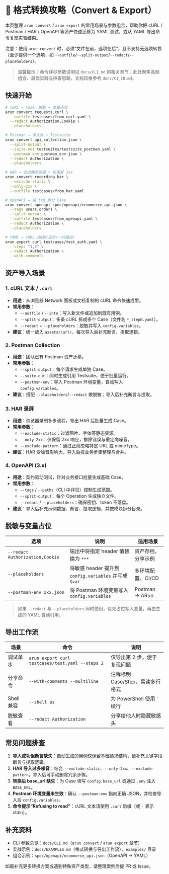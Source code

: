 # 🔄 格式转换攻略（Convert & Export）

本页整理 `arun convert` / `arun export` 的常用场景与参数组合，帮助你把 cURL / Postman / HAR / OpenAPI 等资产快速迁移为 YAML 测试，或从 YAML 导出命令复现实验结果。

注意：使用 `arun convert` 时，必须“文件在前，选项在后”，且不支持无选项转换（至少提供一个选项，如 `--outfile`/`--split-output`/`--redact`/`--placeholders`）。

> 温馨提示：命令详尽参数说明见 `docs/CLI.md` 的相关章节；此处聚焦高频组合、最佳实践与排查思路，文档风格参考 `docs/CI_CD.md`。

## 快速开始

```bash
# cURL → Case：脱敏 + 变量占位
arun convert requests.curl \
  --outfile testcases/from_curl.yaml \
  --redact Authorization,Cookie \
  --placeholders

# Postman → 多文件 + Testsuite
arun convert api_collection.json \
  --split-output \
  --suite-out testsuites/testsuite_postman.yaml \
  --postman-env postman_env.json \
  --redact Authorization \
  --placeholders

# HAR → 过滤静态资源 + 仅保留 2xx
arun convert recording.har \
  --exclude-static \
  --only-2xx \
  --outfile testcases/from_har.yaml

# OpenAPI → 按 tag 拆分 Case
arun convert-openapi spec/openapi/ecommerce_api.json \
  --tags users,orders \
  --split-output \
  --outfile testcases/from_openapi.yaml \
  --redact Authorization \
  --placeholders

# YAML → cURL（脱敏/选步/一行输出）
arun export curl testcases/test_auth.yaml \
  --steps "1,2" \
  --redact Authorization \
  --with-comments
```

## 资产导入场景

### 1. cURL 文本 / `.curl`
- **用途**：从浏览器 Network 面板或文档复制的 cURL 命令快速成型。
- **常用参数**：
  - `--outfile` / `--into`：写入新文件或追加到既有用例。
  - `--split-output`：多条 cURL 拆成多个 Case（文件名 `*_stepN.yaml`）。
  - `--redact` + `--placeholders`：脱敏并写入 `config.variables`。
- **建议**：统一放入 `assets/curl/`，每次导入后补充断言、提取逻辑。

### 2. Postman Collection
- **用途**：团队已有 Postman 资产迁移。
- **常用参数**：
  - `--split-output`：每个请求生成单独 Case。
  - `--suite-out`：同时生成引用 Testsuite，便于批量运行。
  - `--postman-env`：导入 Postman 环境变量，自动写入 `config.variables`。
- **建议**：搭配 `--placeholders`/`--redact` 做脱敏；导入后补充断言与提取。

### 3. HAR 录屏
- **用途**：浏览器录制多步流程，导出 HAR 后批量生成 Case。
- **常用参数**：
  - `--exclude-static`：过滤图片、字体等静态资源。
  - `--only-2xx`：仅保留 2xx 响应，排除错误与重定向噪音。
  - `--exclude-pattern`：通过正则忽略特定 URL 或 mimeType。
- **建议**：HAR 受噪音影响大，导入后按业务步骤整理与合并。

### 4. OpenAPI (3.x)
- **用途**：契约驱动测试，针对业务接口批量生成基础 Case。
- **常用参数**：
  - `--tags` / `--paths`（CLI 中详见）控制生成范围。
  - `--split-output`：每个 Operation 生成独立文件。
  - `--redact` / `--placeholders`：确保密钥、token 不落盘。
- **建议**：导入后补充示例数据、断言、提取逻辑，并按模块拆分目录。

## 脱敏与变量占位

| 选项 | 说明 | 适用场景 |
|------|------|-----------|
| `--redact Authorization,Cookie` | 输出中将指定 header 值替换为 `***` | 资产存档、分享示例 |
| `--placeholders` | 将敏感 header 提升到 `config.variables` 并写成 `$var` | 多环境配置、CI/CD |
| `--postman-env xxx.json` | 将 Postman 环境变量写入 `config.variables` | Postman → ARun |

> 如果 `--redact` 与 `--placeholders` 同时使用，优先占位写入变量，再由生成的 YAML 自动引用。

## 导出工作流

| 场景 | 命令 | 说明 |
|------|------|------|
| 调试单步 | `arun export curl testcases/test.yaml --steps 2` | 仅导出第 2 步，便于复现问题 |
| 分享命令 | `--with-comments --multiline` | 注释标明 Case/Step，易读多行格式 |
| Shell 兼容 | `--shell ps` | 为 PowerShell 使用 `` ` `` 续行 |
| 脱敏查看 | `--redact Authorization` | 分享给他人时隐藏敏感头 |

## 常见问题排查

1. **导入成功但断言缺失**：自动生成的用例仅保留基础请求结构，请补充关键字段断言与提取逻辑。
2. **HAR 导入过多噪音**：结合 `--exclude-static`、`--only-2xx`、`--exclude-pattern`，导入后可手动删除冗余步骤。
3. **转换后 base_url 缺失**：为 Case 填写 `config.base_url` 或通过 `.env` 注入 `BASE_URL`。
4. **Postman 环境变量未生效**：确认 `--postman-env` 指向正确 JSON，并检查导入后 `config.variables`。
5. **命令提示“Refusing to read”**：cURL 文本请使用 `.curl` 后缀（或 `-` 表示 stdin）。

## 补充资料

- CLI 参数总览：`docs/CLI.md`（`arun convert` / `arun export` 章节）
- 实战示例：`docs/EXAMPLES.md`（格式转换与导出工作流）、`examples/` 目录
- 组合示例：`spec/openapi/ecommerce_api.json`（OpenAPI → YAML）

如需补充更多转换方案或遇到特殊资产类型，请整理案例后提 PR 或 Issue。
